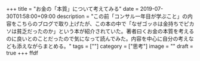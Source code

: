 +++
title = "お金の「本質」について考えてみる"
date = 2019-07-30T01:58:00+09:00
description = "この前「コンサル一年目が学ぶこと」の内容をこちらのブログで取り上げたが、この本の中で「なぜゴッホは金持ちでピカソは貧乏だったのか」という本が紹介されていた。著者曰くお金の本質を考えるのに良いとのことだったので気になって読んでみた。内容を中心に自分の考えなども添えながらまとめる。"
tags = [""]
category = ["思考"]
image = ""
draft = true
+++
ffdf